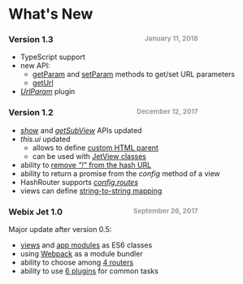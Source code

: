 <style>
.date{
    color:#999;
    font-size:80%;
    float:right;
    padding-right:10em;
}
</style>

# What's New

### Version 1.3 <span class="date">January 11, 2018</span>

- TypeScript support
- new API:
    - [getParam](details/views.md#getparam) and [setParam](details/views.md#setparam) methods to get/set URL parameters
    - [getUrl](details/views.md)
- [*UrlParam*](details/plugins.md#urlparam) plugin

### Version 1.2 <span class="date">December 12, 2017</span>

- [*show*](details/views.md#show) and [*getSubView*](details/views.md#getsub) APIs updated
- *this.ui* updated
    - allows to define [custom HTML parent](details/views.md#container)
    - can be used with [JetView classes](details/popups.md#class)
- ability to [remove *"!"* from the hash URL](details/routers.md#hash)
- ability to return a promise from the *config* method of a view
- HashRouter supports [*config.routes*](details/app_config.md#routes)
- views can define [string-to-string mapping](details/app_config.md#views)

### Webix Jet 1.0 <span class="date">September 26, 2017</span>

Major update after version 0.5:
- [views](basic/views.md) and [app modules](basic/app.md) as ES6 classes
- using [Webpack](practice/webpackconfig.md) as a module bundler
- ability to choose among [4 routers](details/routers.md)
- ability to use [6 plugins](details/plugins.md) for common tasks